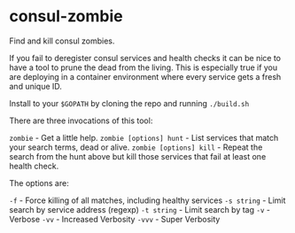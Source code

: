 # consul-zombie
Find and kill consul zombies.

If you fail to deregister consul services and health checks it can be nice to
have a tool to prune the dead from the living. This is especially true if you 
are deploying in a container environment where every service gets a fresh
and unique ID.

Install to your `$GOPATH` by cloning the repo and running `./build.sh`

There are three invocations of this tool:

`zombie`				- Get a little help.
`zombie [options] hunt`	- List services that match your search terms, dead or alive.
`zombie [options] kill`	- Repeat the search from the hunt above but kill those services that fail at least one health check.

The options are:

`-f`		- Force killing of all matches, including healthy services
`-s string`	- Limit search by service address (regexp)
`-t string`	- Limit search by tag
`-v`		- Verbose
`-vv`		- Increased Verbosity
`-vvv`		- Super Verbosity
